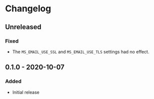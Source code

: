# Changelog


## Unreleased
### Fixed
* The `MS_EMAIL_USE_SSL` and `MS_EMAIL_USE_TLS` settings had no effect.


## 0.1.0 - 2020-10-07

### Added
* Initial release
